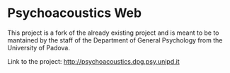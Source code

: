 # Psychoacoustics Web
This project is a fork of the already existing project and is meant to be to mantained by the staff of the Department of General Psychology from the University of Padova.

Link to the project: http://psychoacoustics.dpg.psy.unipd.it
